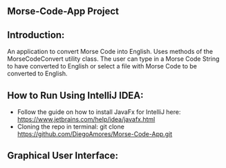 ## Morse-Code-App Project

## Introduction:
An application to convert Morse Code into English. Uses methods of the MorseCodeConvert utility class. The user can type in a Morse Code String to have converted to English or select a file with Morse Code to be converted to English.

## How to Run Using IntelliJ IDEA:
- Follow the guide on how to install JavaFx for IntelliJ here: https://www.jetbrains.com/help/idea/javafx.html
- Cloning the repo in terminal: git clone https://github.com/DiegoAmores/Morse-Code-App.git


## Graphical User Interface:

